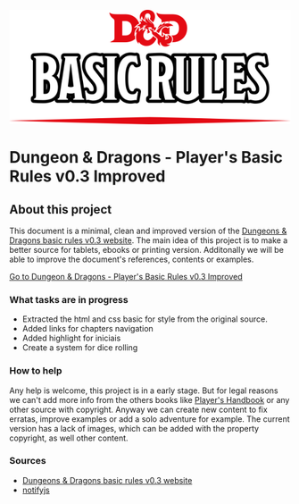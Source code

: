 ![](https://github.com/Narfss/DungeonsAndDragonsBasicRules/raw/master/files/basic-rules_title.png) 
# Dungeon & Dragons - Player's Basic Rules v0.3 Improved


## About this project ##
This document is a minimal, clean and improved version of the [Dungeons & Dragons basic rules v0.3 website](http://dnd.wizards.com/products/tabletop/players-basic-rules). The main idea of this project is to make a better source for tablets, ebooks or printing version. Additonally we will be able to improve the document's references, contents or examples.

[Go to Dungeon & Dragons - Player's Basic Rules v0.3 Improved](https://narfss.github.io/DungeonsAndDragonsBasicRules/)

### What tasks are in progress
  - Extracted the html and css basic for style from the original source.
  - Added links for chapters navigation
  - Added highlight for iniciais
  - Create a system for dice rolling

### How to help
Any help is welcome, this project is in a early stage.
But for legal reasons we can't add more info from the others books like [Player's Handbook](http://dnd.wizards.com/products/tabletop-games/rpg-products/rpg_playershandbook) or any other source with copyright. Anyway we can create new content to fix erratas, improve examples or add a solo adventure for example. 
The current version has a lack of images, which can be added with the property copyright, as well other content.

### Sources
- [Dungeons & Dragons basic rules v0.3 website](http://dnd.wizards.com/products/tabletop/players-basic-rules)
- [notifyjs](https://notifyjs.com/)
